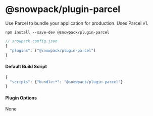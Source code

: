 # @snowpack/plugin-parcel

Use Parcel to bundle your application for production. Uses Parcel v1.

```
npm install --save-dev @snowpack/plugin-parcel
```

```js
// snowpack.config.json
{
  "plugins": ["@snowpack/plugin-parcel"]
}
```

#### Default Build Script

```js
{
  "scripts": {"bundle:*": "@snowpack/plugin-parcel"}
}
```

#### Plugin Options

None
